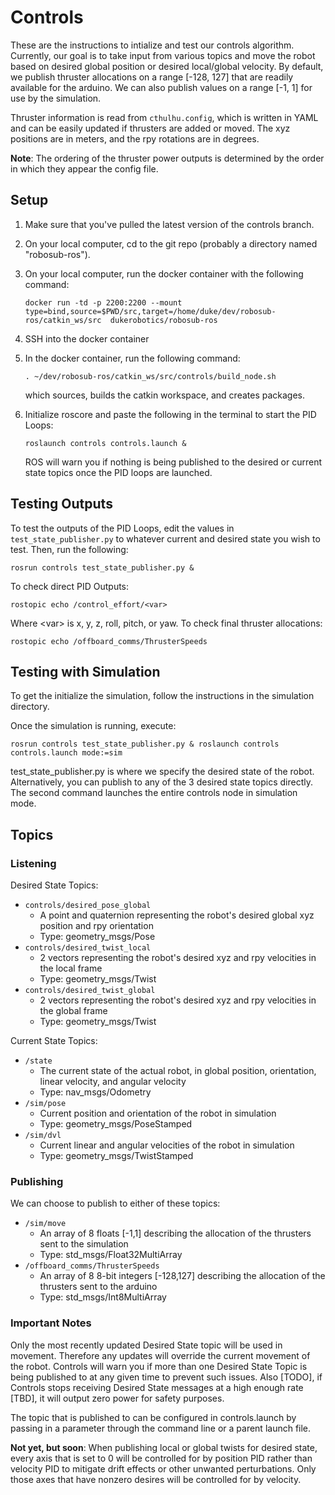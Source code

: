 # Controls


These are the instructions to intialize and test our controls algorithm. Currently, our goal is to take input from various topics and move the robot based on desired global position or desired local/global velocity. By default, we publish thruster allocations on a range [-128, 127] that are readily available for the arduino. We can also publish values on a range [-1, 1] for use by the simulation.

Thruster information is read from `cthulhu.config`, which is written in YAML and can be easily updated if thrusters are added or moved. The xyz positions are in meters, and the rpy rotations are in degrees.

**Note**: The ordering of the thruster power outputs is determined by the order in which they appear the config file.

## Setup

1. Make sure that you've pulled the latest version of the controls branch.
2. On your local computer, cd to the git repo (probably a directory named "robosub-ros").
3. On your local computer, run the docker container with the following command:

    `docker run -td -p 2200:2200 --mount type=bind,source=$PWD/src,target=/home/duke/dev/robosub-ros/catkin_ws/src  dukerobotics/robosub-ros`

4. SSH into the docker container
5. In the docker container, run the following command:

    `. ~/dev/robosub-ros/catkin_ws/src/controls/build_node.sh`

    which sources, builds the catkin workspace, and creates packages.
6. Initialize roscore and paste the following in the terminal to start the PID Loops:

    `roslaunch controls controls.launch &`

    ROS will warn you if nothing is being published to the desired or current state topics once the PID loops are launched.

## Testing Outputs

To test the outputs of the PID Loops, edit the values in `test_state_publisher.py` to whatever current and desired state you wish to test. Then, run the following:

`
rosrun controls test_state_publisher.py &
`

To check direct PID Outputs:

`
rostopic echo /control_effort/<var>
`

Where &lt;var&gt; is x, y, z, roll, pitch, or yaw. To check final thruster allocations:

`
rostopic echo /offboard_comms/ThrusterSpeeds
`

## Testing with Simulation

To get the initialize the simulation, follow the instructions in the simulation directory.

Once the simulation is running, execute:

`
rosrun controls test_state_publisher.py &
roslaunch controls controls.launch mode:=sim
`

test_state_publisher.py is where we specify the desired state of the robot. Alternatively, you can publish to any of the 3 desired state topics directly. The second command launches the entire controls node in simulation mode.


## Topics

### Listening

Desired State Topics:

  - `controls/desired_pose_global`
    + A point and quaternion representing the robot's desired global xyz position and rpy orientation
    + Type: geometry_msgs/Pose
  - `controls/desired_twist_local`
    + 2 vectors representing the robot's desired xyz and rpy velocities in the local frame
    + Type: geometry_msgs/Twist
  - `controls/desired_twist_global`
    + 2 vectors representing the robot's desired xyz and rpy velocities in the global frame
    + Type: geometry_msgs/Twist

Current State Topics:

  - `/state`
    + The current state of the actual robot, in global position, orientation, linear velocity, and angular velocity
    + Type: nav_msgs/Odometry
  - `/sim/pose`
    + Current position and orientation of the robot in simulation
    + Type: geometry_msgs/PoseStamped
  - `/sim/dvl`
    + Current linear and angular velocities of the robot in simulation
    + Type: geometry_msgs/TwistStamped

### Publishing

We can choose to publish to either of these topics:

  - `/sim/move`
    + An array of 8 floats [-1,1] describing the allocation of the thrusters sent to the simulation
    + Type: std_msgs/Float32MultiArray
  - `/offboard_comms/ThrusterSpeeds`
    + An array of 8 8-bit integers [-128,127] describing the allocation of the thrusters sent to the arduino
    + Type: std_msgs/Int8MultiArray

### Important Notes

Only the most recently updated Desired State topic will be used in movement. Therefore any updates will override the current movement of the robot. Controls will warn you if more than one Desired State Topic is being published to at any given time to prevent such issues. Also [TODO], if Controls stops receiving Desired State messages at a high enough rate [TBD], it will output zero power for safety purposes.

The topic that is published to can be configured in controls.launch by passing in a parameter through the command line or a parent launch file.

**Not yet, but soon**: When publishing local or global twists for desired state, every axis that is set to 0 will be controlled for by position PID rather than velocity PID to mitigate drift effects or other unwanted perturbations. Only those axes that have nonzero desires will be controlled for by velocity.



